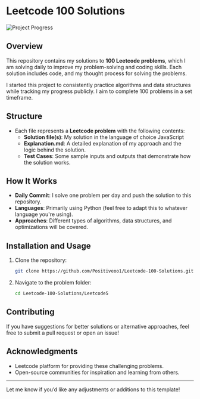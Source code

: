 # Leetcode 100 Solutions

![Project Progress](https://img.shields.io/badge/Progress-0%2F100-brightgreen.svg)

## Overview

This repository contains my solutions to **100 Leetcode problems**, which I am solving daily to improve my problem-solving and coding skills. Each solution includes code, and my thought process for solving the problems.

I started this project to consistently practice algorithms and data structures while tracking my progress publicly. I aim to complete 100 problems in a set timeframe.

## Structure

- Each file represents a **Leetcode problem** with the following contents:
  - **Solution file(s)**: My solution in the language of choice JavaScript
  - **Explanation.md**: A detailed explanation of my approach and the logic behind the solution.
  - **Test Cases**: Some sample inputs and outputs that demonstrate how the solution works.


## How It Works

- **Daily Commit**: I solve one problem per day and push the solution to this repository.
- **Languages**: Primarily using Python (feel free to adapt this to whatever language you're using).
- **Approaches**: Different types of algorithms, data structures, and optimizations will be covered.

## Installation and Usage

1. Clone the repository:
   ```bash
   git clone https://github.com/Positiveoo1/Leetcode-100-Solutions.git
   ```

2. Navigate to the problem folder:
   ```bash
   cd Leetcode-100-Solutions/Leetcode5
   ```

## Contributing

If you have suggestions for better solutions or alternative approaches, feel free to submit a pull request or open an issue!

## Acknowledgments

- Leetcode platform for providing these challenging problems.
- Open-source communities for inspiration and learning from others.

---

Let me know if you’d like any adjustments or additions to this template!
